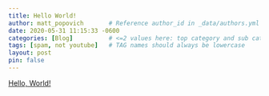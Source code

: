 ```yaml
---
title: Hello World!
author: matt_popovich       # Reference author_id in _data/authors.yml
date: 2020-05-31 11:15:33 -0600
categories: [Blog]          # <=2 values here: top category and sub category
tags: [spam, not youtube]   # TAG names should always be lowercase
layout: post
pin: false
---
```


[Hello, World!](https://en.wikipedia.org/wiki/%22Hello,_World!%22_program)
